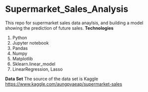 # Supermarket_Sales_Analysis
This repo for supermarket sales data anaylsis, and building a model showing the prediction of future sales.
**Technologies**
1. Python
2. Jupyter notebook
3. Pandas
4. Numpy
5. Matplotlib
6. Sklearn.linear_model
7. LinearRegression, Lasso

**Data Set**
The source of the data set is Kaggle https://www.kaggle.com/aungpyaeap/supermarket-sales
